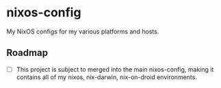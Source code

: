 # nixos-config

My NixOS configs for my various platforms and hosts.

## Roadmap

- [ ] This project is subject to merged into the main nixos-config, making it contains all of my nixos, nix-darwin, nix-on-droid environments.

